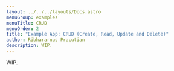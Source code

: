 ```yaml
---
layout: ../../../layouts/Docs.astro
menuGroup: examples
menuTitle: CRUD
menuOrder: 2
title: "Example App: CRUD (Create, Read, Update and Delete)"
author: Ribhararnus Pracutian
description: WIP.
---
```


WIP.
